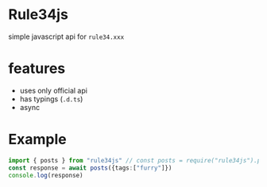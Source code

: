 # Rule34js

simple javascript api for `rule34.xxx`

# features

* uses only official api
* has typings (`.d.ts`)
* async

# Example

```typescript
import { posts } from "rule34js" // const posts = require("rule34js").posts
const response = await posts({tags:["furry"]})
console.log(response)
```
